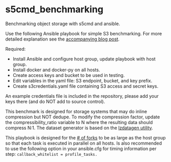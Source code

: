 # s5cmd_benchmarking
Benchmarking object storage with s5cmd and ansible.

Use the following Ansible playbook for simple S3 benchmarking. For more detailed explanation see the [accompanying blog post](https://medium.com/@joshua_robinson/s5cmd-hits-v1-0-and-intro-to-advanced-usage-37ad02f7e895).

Required:
 * Install Ansible and configure host group, update playbook with host group.
 * Install docker and docker-py on all hosts.
 * Create access keys and bucket to be used in testing.
 * Edit variables in the yaml file: S3 endpoint, bucket, and key prefix.
 * Create s3credentials.yaml file containing S3 access and secret keys.

An example credentials file is included in the repository, please add your keys there (and do NOT add to source control).

This benchmark is designed for storage systems that may do inline compression but NOT dedupe. To modify the compression factor, update the compressibility_ratio variable to N where the resulting data should compress N:1. The dataset generator is based on the [lzdatagen utility](https://github.com/jibsen/lzdatagen).

This playbook is designed for the [# of forks](https://docs.ansible.com/ansible/latest/reference_appendices/config.html#default-forks) to be as large as the host group so that each task is executed in parallel on all hosts. Is also recommended to use the following option in your ansible.cfg for timing information per step: `callback_whitelist = profile_tasks.`
